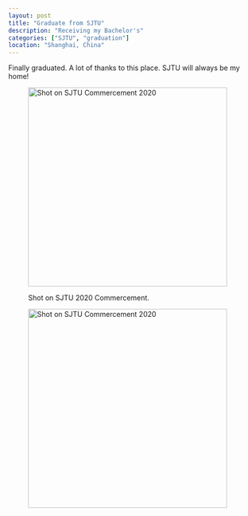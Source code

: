 ```yaml
---
layout: post
title: "Graduate from SJTU"
description: "Receiving my Bachelor's"
categories: ["SJTU", "graduation"]
location: "Shanghai, China"
---
```


Finally graduated.  A lot of thanks to this place. SJTU will always be my home!

<!-- ![Shot on SJTU Commercement 2020] (https://github.com/FenglongSong/fenglongsong.github.io/tree/master/images/graduate_1.jpeg) -->

<!-- ![Shot on SJTU Commercement 2020] (images/graduate_2.jpg) -->

<figure>
<a><img alt="Shot on SJTU Commercement 2020" src="{{https://github.com/FenglongSong/fenglongsong.github.io}}/images/graduate_1.jpeg" width="400"></a>
<p> Shot on SJTU 2020 Commercement. </p>
</figure>

<figure>
<a><img alt="Shot on SJTU Commercement 2020" src="{{https://github.com/FenglongSong/fenglongsong.github.io}}/images/graduate_2.jpg" width="400"></a>
</figure>

<!-- <figure>
<img src="../images/graduate_1.jpeg" width="100" height="30" align="middle" />
</figure> -->
